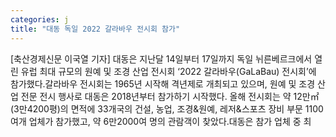 ```yaml
---
categories: j
title: "대동 독일 2022 갈라바우 전시회 참가"
---
```

[축산경제신문 이국열 기자] 대동은 지난달 14일부터 17일까지 독일 뉘른베르크에서 열린 유럽 최대 규모의 원예 및 조경 산업 전시회 ‘2022 갈라바우(GaLaBau) 전시회’에 참가했다.갈라바우 전시회는 1965년 시작해 격년제로 개최되고 있으며, 원예 및 조경 산업 전문 전시 행사로 대동은 2018년부터 참가하기 시작했다. 올해 전시회는 약 12만㎡(3만4200평)의 면적에 33개국의 건설, 농업, 조경&원예, 레저&스포츠 장비 부문 1100여개 업체가 참가했고, 약 6만2000여 명의 관람객이 찾았다.대동은 참가 업체 중 최